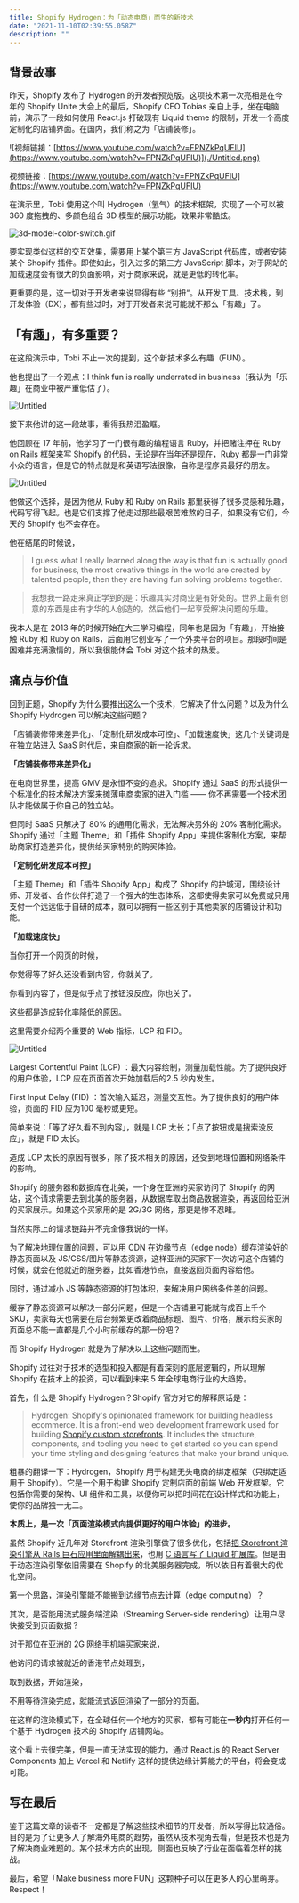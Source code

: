 ```yaml
---
title: Shopify Hydrogen：为「动态电商」而生的新技术
date: "2021-11-10T02:39:55.058Z"
description: ""
---
```


## 背景故事

昨天，Shopify 发布了 Hydrogen 的开发者预览版。这项技术第一次亮相是在今年的 Shopify Unite 大会上的最后，Shopify CEO Tobias 亲自上手，坐在电脑前，演示了一段如何使用 React.js 打破现有 Liquid theme 的限制，开发一个高度定制化的店铺界面。在国内，我们称之为「店铺装修」。

![视频链接：[https://www.youtube.com/watch?v=FPNZkPqUFIU](https://www.youtube.com/watch?v=FPNZkPqUFIU)](./Untitled.png)

视频链接：[https://www.youtube.com/watch?v=FPNZkPqUFIU](https://www.youtube.com/watch?v=FPNZkPqUFIU)

在演示里，Tobi 使用这个叫 Hydrogen（氢气）的技术框架，实现了一个可以被 360 度拖拽的、多颜色组合 3D 模型的展示功能，效果非常酷炫。

![3d-model-color-switch.gif](./3d-model-color-switch.gif)

要实现类似这样的交互效果，需要用上某个第三方 JavaScript 代码库，或者安装某个 Shopify 插件。即使如此，引入过多的第三方 JavaScript 脚本，对于网站的加载速度会有很大的负面影响，对于商家来说，就是更低的转化率。

更重要的是，这一切对于开发者来说显得有些 “别扭“。从开发工具、技术栈，到开发体验（DX），都有些过时，对于开发者来说可能就不那么「有趣」了。

## 「有趣」，有多重要？

在这段演示中，Tobi 不止一次的提到，这个新技术多么有趣（FUN）。

他也提出了一个观点：I think fun is really underrated in business（我认为「乐趣」在商业中被严重低估了）。

![Untitled](./Untitled-1.png)

接下来他讲的这一段故事，看得我热泪盈眶。

他回顾在 17 年前，他学习了一门很有趣的编程语言 Ruby，并把赌注押在 Ruby on Rails 框架来写 Shopify 的代码，无论是在当年还是现在，Ruby 都是一门非常小众的语言，但是它的特点就是和英语写法很像，自称是程序员最好的朋友。

![Untitled](./Untitled-2.png)

他做这个选择，是因为他从 Ruby 和 Ruby on Rails 那里获得了很多灵感和乐趣，代码写得飞起。也是它们支撑了他走过那些最艰苦难熬的日子，如果没有它们，今天的 Shopify 也不会存在。

他在结尾的时候说，

> I guess what I really learned along the way is that fun is actually good for business, the most creative things in the world are created by talented people, then they are having fun solving problems together.
> 

> 我想我一路走来真正学到的是：乐趣其实对商业是有好处的。世界上最有创意的东西是由有才华的人创造的，然后他们一起享受解决问题的乐趣。
> 

我本人是在 2013 年的时候开始在大三学习编程，同年也是因为「有趣」，开始接触 Ruby 和 Ruby on Rails，后面用它创业写了一个外卖平台的项目。那段时间是困难并充满激情的，所以我很能体会 Tobi 对这个技术的热爱。

## 痛点与价值

回到正题，Shopify 为什么要推出这么一个技术，它解决了什么问题？以及为什么 Shopify Hydrogen 可以解决这些问题？

「店铺装修带来差异化」、「定制化研发成本可控」、「加载速度快」这几个关键词是在独立站进入 SaaS 时代后，来自商家的新一轮诉求。

**「店铺装修带来差异化」**

在电商世界里，提高 GMV 是永恒不变的追求。Shopify 通过 SaaS 的形式提供一个标准化的技术解决方案来摊薄电商卖家的进入门槛 —— 你不再需要一个技术团队才能做属于你自己的独立站。

但同时 SaaS 只解决了 80% 的通用化需求，无法解决另外的 20% 客制化需求。Shopify 通过「主题 Theme」和「插件 Shopify App」来提供客制化方案，来帮助商家打造差异化，提供给买家特别的购买体验。

**「定制化研发成本可控」**

「主题 Theme」和「插件 Shopify App」构成了 Shopify 的护城河，围绕设计师、开发者、合作伙伴打造了一个强大的生态体系，这都使得卖家可以免费或只用支付一个远远低于自研的成本，就可以拥有一些区别于其他卖家的店铺设计和功能。

**「加载速度快」**

当你打开一个网页的时候，

你觉得等了好久还没看到内容，你就关了。

你看到内容了，但是似乎点了按钮没反应，你也关了。

这些都是造成转化率降低的原因。

这里需要介绍两个重要的 Web 指标，LCP 和 FID。

![Untitled](./Untitled-3.png)

Largest Contentful Paint (LCP) ：最大内容绘制，测量加载性能。为了提供良好的用户体验，LCP 应在页面首次开始加载后的2.5 秒内发生。

First Input Delay (FID) ：首次输入延迟，测量交互性。为了提供良好的用户体验，页面的 FID 应为100 毫秒或更短。

简单来说：「等了好久看不到内容」，就是 LCP 太长；「点了按钮或是搜索没反应」，就是 FID 太长。

造成 LCP 太长的原因有很多，除了技术相关的原因，还受到地理位置和网络条件的影响。

Shopify 的服务器和数据库在北美，一个身在亚洲的买家访问了 Shopify 的网站，这个请求需要去到北美的服务器，从数据库取出商品数据渲染，再返回给亚洲的买家展示。如果这个买家用的是 2G/3G 网络，那更是惨不忍睹。

当然实际上的请求链路并不完全像我说的一样。

为了解决地理位置的问题，可以用 CDN 在边缘节点（edge node）缓存渲染好的静态页面以及 JS/CSS/图片等静态资源，这样亚洲的买家下一次访问这个店铺的时候，就会在他就近的服务器，比如香港节点，直接返回页面内容给他。

同时，通过减小 JS 等静态资源的打包体积，来解决用户网络条件差的问题。

缓存了静态资源可以解决一部分问题，但是一个店铺里可能就有成百上千个 SKU，卖家每天也需要在后台频繁更改着商品标题、图片、价格，展示给买家的页面总不能一直都是几个小时前缓存的那一份吧？

而 Shopify Hydrogen 就是为了解决以上这些问题而生。

Shopify 过往对于技术的选型和投入都是有着深刻的底层逻辑的，所以理解 Shopify 在技术上的投资，可以看到未来 5 年全球电商行业的大趋势。

首先，什么是 Shopify Hydrogen？Shopify 官方对它的解释原话是：

> Hydrogen: Shopify's opinionated framework for building headless ecommerce. It is a front-end web development framework used for building [Shopify custom storefronts](https://shopify.dev/custom-storefronts/getting-started). It includes the structure, components, and tooling you need to get started so you can spend your time styling and designing features that make your brand unique.
> 

粗暴的翻译一下：Hydrogen，Shopify 用于构建无头电商的绑定框架（只绑定适用于 Shopify）。它是一个用于构建 Shopify 定制店面的前端 Web 开发框架。它包括你需要的架构、UI 组件和工具，以便你可以把时间花在设计样式和功能上，使你的品牌独一无二。

**本质上，是一次「页面渲染模式向提供更好的用户体验」的进步。**

虽然 Shopify 近几年对 Storefront 渲染引擎做了很多优化，包括[把 Storefront 渲染引擎从 Rails 巨石应用里面解耦出来](https://shopify.engineering/how-shopify-reduced-storefront-response-times-rewrite)，也用 [C 语言写了 Liquid 扩展库](https://github.com/Shopify/liquid-c)。但是由于动态渲染引擎依旧需要在 Shopify 的北美服务器完成，所以依旧有着很大的优化空间。

第一个思路，渲染引擎能不能搬到边缘节点去计算（edge computing）？

其次，是否能用流式服务端渲染（Streaming Server-side rendering）让用户尽快接受到页面数据？

对于那位在亚洲的 2G 网络手机端买家来说，

他访问的请求被就近的香港节点处理到，

取到数据，开始渲染，

不用等待渲染完成，就能流式返回渲染了一部分的页面。

在这样的渲染模式下，在全球任何一个地方的买家，都有可能在**一秒内**打开任何一个基于 Hydrogen 技术的 Shopify 店铺网站。

这个看上去很完美，但是一直无法实现的能力，通过 React.js 的 React Server Components 加上 Vercel 和 Netlify 这样的提供边缘计算能力的平台，将会变成可能。

## 写在最后

鉴于这篇文章的读者不一定都是了解这些技术细节的开发者，所以写得比较通俗。目的是为了让更多人了解海外电商的趋势，虽然从技术视角去看，但是技术也是为了解决商业难题的。某个技术方向的出现，侧面也反映了行业在面临着怎样的挑战。

最后，希望「Make business more FUN」这颗种子可以在更多人的心里萌芽。Respect！